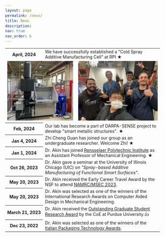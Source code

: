 ```yaml
---
layout: page
permalink: /news/
title: News
description: 
nav: true
nav_order: 6
---
```



<!-- News -->
<div class="news">
    <div class="table-responsive">
        <table class="table table-sm table-borderless">
            <tr>
                <th scope="row" style="white-space: nowrap;">April, 2024</th>
                <td>
                    We have successfully established a "Cold Spray Additive Manufacturing Cell" at RPI <span class="star">&#9733;</span>
                </td>
            </tr>
            <tr>
                <td colspan="2">
                    <img src="../assets/img/titomic_CS.jpg" alt="Cold Spray Additive Manufacturing Cell" style="width:100%; max-width:600px;">
                </td>
            </tr>
            <tr>
                <th scope="row" style="white-space: nowrap;">Feb, 2024</th>
                <td>
                    Our lab has become a part of DARPA-SENSE project to develop "smart metallic structures". <span class="star">&#9733;</span>
                </td>
            </tr>
            <tr>
                <th scope="row" style="white-space: nowrap;">Jan 4, 2024</th>
                <td>
                    Zhi Cheng Guan has joined our group as an undergraduate researcher. Welcome Zhi!  <span class="star">&#9733;</span>
                </td>
            </tr>
            <tr>
                <th scope="row" style="white-space: nowrap;">Jan 1, 2024</th>
                <td>
                    Dr. Akin has joined <a href="https://www.rpi.edu/">Rensselaer Polytechnic Institute</a> as an Assistant Professor of Mechanical Engineering. <span class="star">&#9733;</span>
                </td>
            </tr>
            <tr>
                <th scope="row" style="white-space: nowrap;">Oct 26, 2023</th>
                <td>
                    Dr. Akin gave a seminar at the University of Illinois Chicago (UIC) on <i> "Spray-based Additive Manufacturing of Functional Smart Surfaces".</i>
                </td>
            </tr>
            <tr>
                <th scope="row" style="white-space: nowrap;">May 20, 2023</th>
                <td>
                    Dr. Akin received the Early Career Travel Award by the NSF to attend <a href="https://msec-namrc2023.rutgers.edu/">NAMRC/MSEC 2023</a>.
                </td>
            </tr>
            <tr>
                <th scope="row" style="white-space: nowrap;">May 20, 2023</th>
                <td>
                    Dr. Akin was selected as one of the winners of the International Research Awards on Computer Aided Design in Mechanical Engineering.
                </td>
            </tr>
            <tr>
                <th scope="row" style="white-space: nowrap;">March 21, 2023</th>
                <td>
                    Dr. Akin received the <a href="https://engineering.purdue.edu/Engr/People/Awards/Graduate/ptRecipientListing?group_id=237384&show_sub_groups=1">Outstanding Graduate Student Research Award</a> by the CoE at Purdue University.&#x1F44D;
                </td>
            </tr>
            <tr>
                <th scope="row" style="white-space: nowrap;">Dec 23, 2022</th>
                <td>
                    Dr. Akin was selected as one of the winners of the <a href="https://machinesitalia.org/italian-technology-awards">Italian Packaging Technology Awards</a>.
                </td>
            </tr>
        </table>
    </div>
</div>